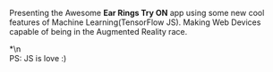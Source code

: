 Presenting the Awesome **Ear Rings Try ON** app using some new cool features of Machine Learning(TensorFlow JS). Making Web Devices capable of being in the Augmented Reality race.
  
*\n    
PS: JS is love :)